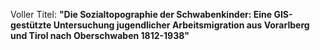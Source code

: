 Voller Titel:
**"Die Sozialtopographie der Schwabenkinder: Eine GIS-gestützte Untersuchung jugendlicher Arbeitsmigration aus Vorarlberg und Tirol nach Oberschwaben 1812-1938"**
